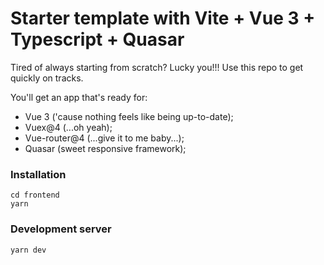 # Starter template with Vite + Vue 3 + Typescript + Quasar

Tired of always starting from scratch? Lucky you!!! Use this repo to get quickly on tracks.

You'll get an app that's ready for:
- Vue 3 ('cause nothing feels like being up-to-date);
- Vuex@4 (...oh yeah);
- Vue-router@4 (...give it to me baby...);
- Quasar (sweet responsive framework);

### Installation
```
cd frontend
yarn
```

### Development server
```
yarn dev
```